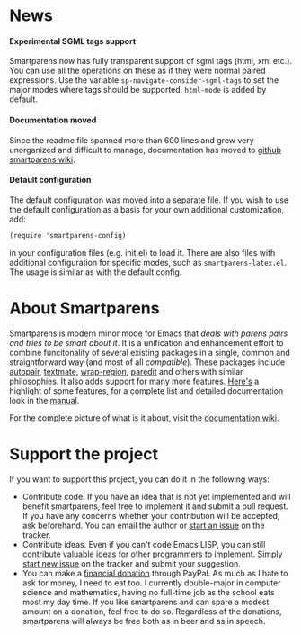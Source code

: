 # News

#### Experimental SGML tags support

Smartparens now has fully transparent support of sgml tags (html, xml etc.). You can use all the operations on these as if they were normal paired expressions. Use the variable `sp-navigate-consider-sgml-tags` to set the major modes where tags should be supported. `html-mode` is added by default.

#### Documentation moved

Since the readme file spanned more than 600 lines and grew very unorganized and difficult to manage, documentation has moved to [github smartparens wiki][wiki].

#### Default configuration

The default configuration was moved into a separate file. If you wish to use the default configuration as a basis for your own additional customization, add:

```scheme
(require 'smartparens-config)
```

in your configuration files (e.g. init.el) to load it. There are also files with additional configuration for specific modes, such as `smartparens-latex.el`. The usage is similar as with the default config.

# About Smartparens

Smartparens is modern minor mode for Emacs that *deals with parens pairs and tries to be smart about it*. It is a unification and enhancement effort to combine funcitonality of several existing packages in a single, common and straightforward way (and most of all *compatible*). These packages include [autopair](https://github.com/capitaomorte/autopair), [textmate](http://code.google.com/p/emacs-textmate/), [wrap-region](https://github.com/rejeep/wrap-region), [paredit](http://emacswiki.org/emacs/ParEdit) and others with similar philosophies. It also adds support for many more features. [Here's][wiki-what] a highlight of some features, for a complete list and detailed documentation look in the [manual][wiki-new].

For the complete picture of what is it about, visit the [documentation wiki][wiki].

[wiki]: https://github.com/Fuco1/smartparens/wiki
[wiki-what]: https://github.com/Fuco1/smartparens/wiki#wiki-what-is-this-package-about?
[wiki-new]: https://github.com/Fuco1/smartparens/wiki#wiki-information-for-new-users

# Support the project

If you want to support this project, you can do it in the following ways:

* Contribute code. If you have an idea that is not yet implemented and will benefit smartparens, feel free to implement it and submit a pull request. If you have any concerns whether your contribution will be accepted, ask beforehand. You can email the author or [start an issue](https://github.com/Fuco1/smartparens/issues/new) on the tracker.
* Contribute ideas. Even if you can't code Emacs LISP, you can still contribute valuable ideas for other programmers to implement. Simply [start new issue](https://github.com/Fuco1/smartparens/issues/new) on the tracker and submit your suggestion.
* You can make a [financial donation](https://www.paypal.com/cgi-bin/webscr?cmd=_s-xclick&hosted_button_id=CEYP5YVHDRX8C) through PayPal. As much as I hate to ask for money, I need to eat too. I currently double-major in computer science and mathematics, having no full-time job as the school eats most my day time. If you like smartparens and can spare a modest amount on a donation, feel free to do so. Regardless of the donations, smartparens will always be free both as in beer and as in speech.
